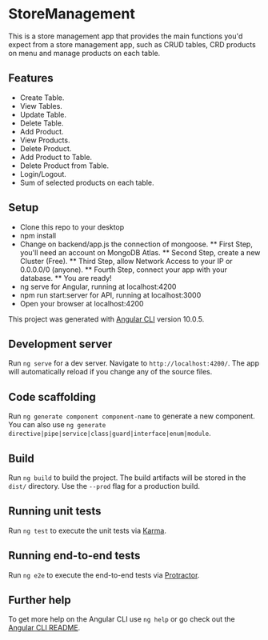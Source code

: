 # StoreManagement

This is a store management app that provides the main functions you'd expect from a store management app,
such as CRUD tables, CRD products on menu and manage products on each table.

## Features

* Create Table.
* View Tables.
* Update Table.
* Delete Table.
* Add Product.
* View Products.
* Delete Product.
* Add Product to Table.
* Delete Product from Table.
* Login/Logout.
* Sum of selected products on each table.

## Setup

* Clone this repo to your desktop
* npm install
* Change on backend/app.js the connection of mongoose.
  ** First Step, you'll need an account on MongoDB Atlas.
  ** Second Step, create a new Cluster (Free).
  ** Third Step, allow Network Access to your IP or 0.0.0.0/0 (anyone).
  ** Fourth Step, connect your app with your database.
  ** You are ready!
* ng serve for Angular, running at localhost:4200
* npm run start:server for API, running at localhost:3000
* Open your browser at localhost:4200

This project was generated with [Angular CLI](https://github.com/angular/angular-cli) version 10.0.5.

## Development server

Run `ng serve` for a dev server. Navigate to `http://localhost:4200/`. The app will automatically reload if you change any of the source files.

## Code scaffolding

Run `ng generate component component-name` to generate a new component. You can also use `ng generate directive|pipe|service|class|guard|interface|enum|module`.

## Build

Run `ng build` to build the project. The build artifacts will be stored in the `dist/` directory. Use the `--prod` flag for a production build.

## Running unit tests

Run `ng test` to execute the unit tests via [Karma](https://karma-runner.github.io).

## Running end-to-end tests

Run `ng e2e` to execute the end-to-end tests via [Protractor](http://www.protractortest.org/).

## Further help

To get more help on the Angular CLI use `ng help` or go check out the [Angular CLI README](https://github.com/angular/angular-cli/blob/master/README.md).
